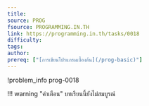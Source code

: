```yaml
---
title: 
source: PROG
fsource: PROGRAMMING.IN.TH
link: https://programming.in.th/tasks/0018
difficulty: 
tags: 
author: 
prereq: ["[การเขียนโปรแกรมเบื้องต้น](/prog-basic)"]
---
```


!problem_info prog-0018

!!! warning "คำเตือน"
    บทเรียนนี้ยังไม่สมบูรณ์
